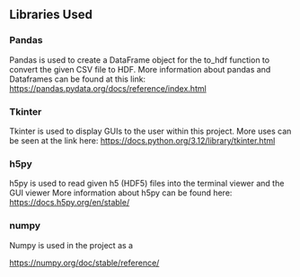 ## Libraries Used

### Pandas

Pandas is used to create a DataFrame object for the to_hdf function to convert the given CSV
 file to HDF. More information about pandas and Dataframes can be found at this link:
https://pandas.pydata.org/docs/reference/index.html

### Tkinter

Tkinter is used to display GUIs to the user within this project.
More uses can be seen at the link here:
https://docs.python.org/3.12/library/tkinter.html

### h5py

h5py is used to read given h5 (HDF5) files into the terminal viewer and the GUI viewer
More information about h5py can be found here:
https://docs.h5py.org/en/stable/

### numpy

Numpy is used in the project as a 

https://numpy.org/doc/stable/reference/